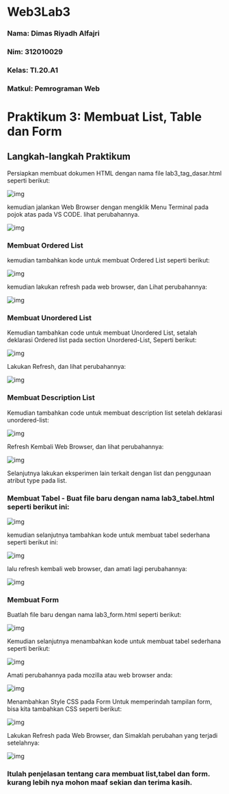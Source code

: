 # Web3Lab3


### Nama: Dimas Riyadh Alfajri
### Nim: 312010029
### Kelas: TI.20.A1
### Matkul: Pemrograman Web 



# Praktikum 3: Membuat List, Table dan Form
## Langkah-langkah Praktikum
   Persiapkan membuat dokumen HTML dengan nama file lab3_tag_dasar.html seperti berikut:

 ![img](screenshot/hasil1.png)

   kemudian jalankan Web Browser dengan mengklik Menu Terminal pada pojok atas pada VS CODE. lihat perubahannya.

 ![img](screenshot/hasil2.png)

 ### Membuat Ordered List
   
   kemudian tambahkan kode untuk membuat Ordered List seperti berikut:

 ![img](screenshot/hasil3.png)

   kemudian lakukan refresh pada web browser, dan Lihat perubahannya:

 ![img](screenshot/hasil4.png)

 ### Membuat Unordered List
   
   Kemudian tambahkan code untuk membuat Unordered List, setalah deklarasi Ordered list pada section Unordered-List, Seperti berikut:

 ![img](screenshot/hasil5.png)

   Lakukan Refresh, dan lihat perubahannya:

 ![img](screenshot/hasil6.png)

 ### Membuat Description List

   Kemudian tambahkan code untuk membuat description list setelah deklarasi unordered-list:

 ![img](screenshot/hasil7.png)

   Refresh Kembali Web Browser, dan lihat perubahannya:

 ![img](screenshot/hasil8.png)

   Selanjutnya lakukan eksperimen lain terkait dengan list dan penggunaan atribut type pada list.

 ### Membuat Tabel - Buat file baru dengan nama lab3_tabel.html seperti berikut ini:

 ![img](screenshot/hasil9.png)

   kemudian selanjutnya tambahkan kode untuk membuat tabel sederhana seperti berikut ini:

 ![img](screenshot/hasil10.png)

   lalu refresh kembali web browser, dan amati lagi perubahannya:

 ![img](screenshot/hasil11.png)

 ### Membuat Form

   Buatlah file baru dengan nama lab3_form.html seperti berikut:

 ![img](screenshot/hasil12.png)

   Kemudian selanjutnya menambahkan kode untuk membuat tabel sederhana seperti berikut:

 ![img](screenshot/hasil13.png)

   Amati perubahannya pada mozilla atau web browser anda:

 ![img](screenshot/hasil14.png)

   Menambahkan Style CSS pada Form Untuk memperindah tampilan form, bisa kita tambahkan CSS seperti berikut:

 ![img](screenshot/hasil15.png)

   Lakukan Refresh pada Web Browser, dan Simaklah perubahan yang terjadi setelahnya:

 ![img](screenshot/hasil16.png)

 ### Itulah penjelasan tentang cara membuat list,tabel dan form. kurang lebih nya mohon maaf sekian dan terima kasih.




